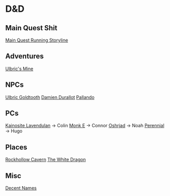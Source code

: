 # D&D

## Main Quest Shit

[Main Quest Running Storyline](adventures/main-quest-running-storyline.md)

## Adventures

[Ulbric's Mine](adventures/ulbrics-mine.md)

## NPCs

[Ulbric Goldtooth](npcs/ulbric-goldtooth.md)
[Damien Durallot](npcs/damien-durallot.md)
[Pallando](npcs/pallando)

## PCs

[Kainosite Lavendulan](pcs/kainosite-lavendulan.md) -> Colin
[Monk E](pcs/monk-e.md) -> Connor
[Oshrjad](pcs/oshrjad.md) -> Noah
[Perennial](pcs/perennial.md) -> Hugo

## Places

[Rockhollow Cavern](places/rockhollow-cavern.md)
[The White Dragon](places/the-white-dragon.md)

## Misc

[Decent Names](misc/decent-names.md)

